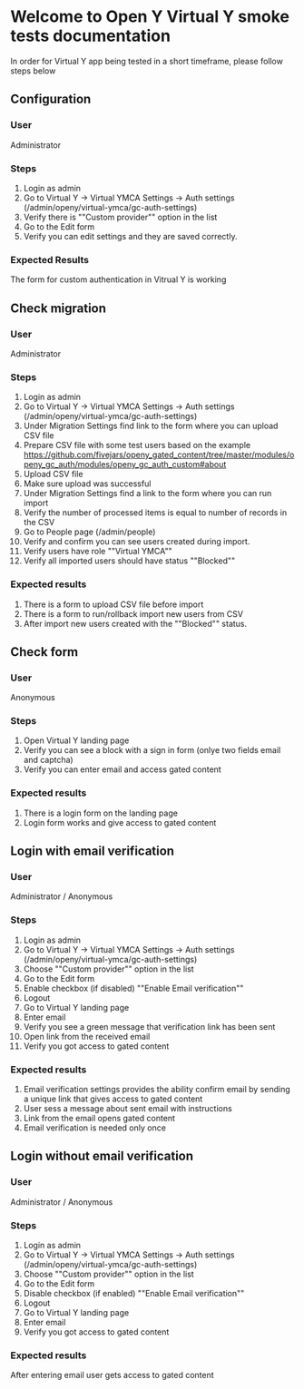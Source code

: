 # Welcome to Open Y Virtual Y smoke tests documentation

In order for Virtual Y app being tested in a short timeframe, please follow steps below

## Configuration

### User

Administrator

### Steps

1. Login as admin
2. Go to Virtual Y -> Virtual YMCA Settings -> Auth settings (/admin/openy/virtual-ymca/gc-auth-settings)
3. Verify there is ""Custom provider"" option in the list
4. Go to the Edit form 
5. Verify you can edit settings and they are saved correctly. 

### Expected Results

The form for custom authentication in Vitrual Y is working

## Check migration

### User

Administrator

### Steps

1. Login as admin
2. Go to Virtual Y -> Virtual YMCA Settings -> Auth settings (/admin/openy/virtual-ymca/gc-auth-settings)
3. Under Migration Settings find link to the form where you can upload CSV file 
4. Prepare CSV file with some test users based on the example https://github.com/fivejars/openy_gated_content/tree/master/modules/openy_gc_auth/modules/openy_gc_auth_custom#about
5. Upload CSV file 
6. Make sure upload was successful 
7. Under Migration Settings find a link to the form where you can run import
8. Verify the number of processed items is equal to number of records in the CSV
9. Go to People page (/admin/people)
10. Verify and confirm you can see users created during import. 
11. Verify users have role ""Virtual YMCA""
12. Verify all imported users should have status ""Blocked""

### Expected results

1. There is a form to upload CSV file before import 
2. There is a form to run/rollback import new users from CSV
3. After import new users created with the ""Blocked"" status. 

## Check form

### User

Anonymous

### Steps

1. Open Virtual Y landing page 
2. Verify you can see a block with a sign in form (onlye two fields email and captcha)
3. Verify you can enter email and access gated content

### Expected results

1. There is a login form on the landing page 
2. Login form works and give access to gated content

## Login with email verification

### User

Administrator / Anonymous

### Steps

1. Login as admin
2. Go to Virtual Y -> Virtual YMCA Settings -> Auth settings (/admin/openy/virtual-ymca/gc-auth-settings)
3. Choose ""Custom provider"" option in the list
4. Go to the Edit form 
5. Enable checkbox (if disabled) ""Enable Email verification""
6. Logout 
7. Go to Virtual Y landing page 
8. Enter email 
9. Verify you see a green message that verification link has been sent 
10. Open link from the received email 
11. Verify you got access to gated content 

### Expected results

1. Email verification settings provides the ability confirm email by sending a unique link that gives access to gated content 
2. User sess a message about sent email with instructions 
3. Link from the email opens gated content 
4. Email verification is needed only once

## Login without email verification 

### User

Administrator / Anonymous

### Steps

1. Login as admin
2. Go to Virtual Y -> Virtual YMCA Settings -> Auth settings (/admin/openy/virtual-ymca/gc-auth-settings)
3. Choose ""Custom provider"" option in the list
4. Go to the Edit form 
5. Disable checkbox (if enabled) ""Enable Email verification""
6. Logout 
7. Go to Virtual Y landing page 
8. Enter email 
9. Verify you got access to gated content 

### Expected results

After entering email user gets access to gated content
